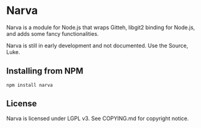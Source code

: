 # Narva

Narva is a module for Node.js that wraps Gitteh, libgit2 binding for Node.js, 
and adds some fancy functionalities. 

Narva is still in early development and not documented. Use the Source, Luke. 

## Installing from NPM

    npm install narva

## License

Narva is licensed under LGPL v3. See COPYING.md for copyright notice. 

